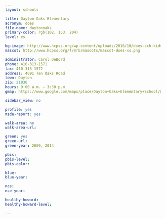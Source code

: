 ```yaml
---
layout: schools

title: Dayton Oaks Elementary
acronym: does
file-name: daytonoaks
primary-color: rgb(102, 153, 204)
level: es

bg-image: http://www.hcpss.org/wp-content/uploads/2016/10/does-sch-kids.jpg
mascot: http://www.hcpss.org/f/mrb/mascots/mascot-does-xs.png

administrator: Carol DeBord
phone: 410-313-1571
fax: 410-313-1572
address: 4691 Ten Oaks Road
town: Dayton
zip: 21036
hours: 9:00 a.m. – 3:30 p.m.
gmap: https://www.google.com/maps/place/Dayton+Oaks+Elementary+School/@39.2408616,-76.9857596,17z/data=!3m1!4b1!4m2!3m1!1s0x89b7d873acd192b5:0x30c0f85265ff9e19?hl=en

sidebar_view: no

profile: yes
msde-report: yes

walk-area: no
walk-area-url: 

green: yes
green-url:
green-year: 2009, 2014

pbis:
pbis-level:
pbis-color:

blue: 
blue-year:  

nce:
nce-year:

healthy-howard:
healthy-howard-level:
 
---
```

